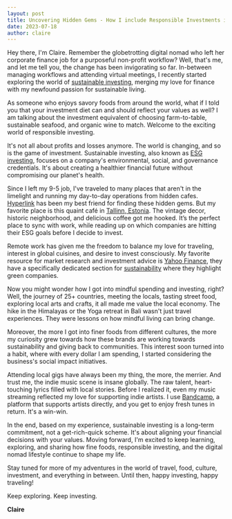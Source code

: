 ```yaml
---
layout: post
title: Uncovering Hidden Gems - How I include Responsible Investments in my Digital Nomad Lifestyle
date: 2023-07-18
author: claire
---
```

Hey there, I'm Claire. Remember the globetrotting digital nomad who left her corporate finance job for a purposeful non-profit workflow? Well, that's me, and let me tell you, the change has been invigorating so far. In-between managing workflows and attending virtual meetings, I recently started exploring the world of [sustainable investing](https://www.investopedia.com/terms/s/sri.asp), merging my love for finance with my newfound passion for sustainable living.

As someone who enjoys savory foods from around the world, what if I told you that your investment diet can and should reflect your values as well? I am talking about the investment equivalent of choosing farm-to-table, sustainable seafood, and organic wine to match. Welcome to the exciting world of responsible investing.

It's not all about profits and losses anymore. The world is changing, and so is the game of investment. Sustainable investing, also known as [ESG investing](https://www.morningstar.com/articles/879494/what-is-esg), focuses on a company's environmental, social, and governance credentials. It's about creating a healthier financial future without compromising our planet's health.

Since I left my 9-5 job, I've traveled to many places that aren't in the limelight and running my day-to-day operations from hidden cafes. [Hyperlink](https://www.google.com/maps) has been my best friend for finding these hidden gems. But my favorite place is this quaint café in [Tallinn, Estonia](https://www.visitestonia.com/en). The vintage decor, historic neighborhood, and delicious coffee got me hooked. It’s the perfect place to sync with work, while reading up on which companies are hitting their ESG goals before I decide to invest.

Remote work has given me the freedom to balance my love for traveling, interest in global cuisines, and desire to invest consciously. My favorite resource for market research and investment advice is [Yahoo Finance](https://finance.yahoo.com/), they have a specifically dedicated section for [sustainability](https://finance.yahoo.com/sustainable-investing/) where they highlight green companies.

Now you might wonder how I got into mindful spending and investing, right? Well, the journey of 25+ countries, meeting the locals, tasting street food, exploring local arts and crafts, it all made me value the local economy. The hike in the Himalayas or the Yoga retreat in Bali wasn't just travel experiences. They were lessons on how mindful living can bring change.

Moreover, the more I got into finer foods from different cultures, the more my curiosity grew towards how these brands are working towards sustainability and giving back to communities. This interest soon turned into a habit, where with every dollar I am spending, I started considering the business's social impact initiatives.

Attending local gigs have always been my thing, the more, the merrier. And trust me, the indie music scene is insane globally. The raw talent, heart-touching lyrics filled with local stories. Before I realized it, even my music streaming reflected my love for supporting indie artists. I use [Bandcamp](https://bandcamp.com/), a platform that supports artists directly, and you get to enjoy fresh tunes in return. It's a win-win.

In the end, based on my experience, sustainable investing is a long-term commitment, not a get-rich-quick scheme. It's about aligning your financial decisions with your values. Moving forward, I'm excited to keep learning, exploring, and sharing how fine foods, responsible investing, and the digital nomad lifestyle continue to shape my life.

Stay tuned for more of my adventures in the world of travel, food, culture, investment, and everything in between. Until then, happy investing, happy traveling!

Keep exploring. Keep investing. 

**Claire**